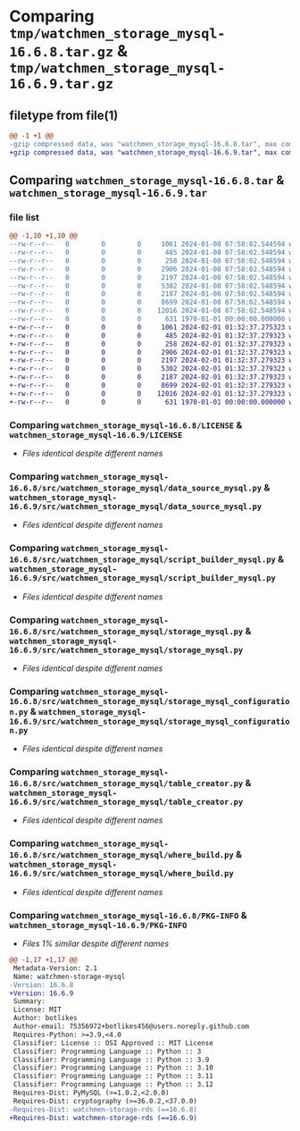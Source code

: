 # Comparing `tmp/watchmen_storage_mysql-16.6.8.tar.gz` & `tmp/watchmen_storage_mysql-16.6.9.tar.gz`

## filetype from file(1)

```diff
@@ -1 +1 @@
-gzip compressed data, was "watchmen_storage_mysql-16.6.8.tar", max compression
+gzip compressed data, was "watchmen_storage_mysql-16.6.9.tar", max compression
```

## Comparing `watchmen_storage_mysql-16.6.8.tar` & `watchmen_storage_mysql-16.6.9.tar`

### file list

```diff
@@ -1,10 +1,10 @@
--rw-r--r--   0        0        0     1061 2024-01-08 07:58:02.544594 watchmen_storage_mysql-16.6.8/LICENSE
--rw-r--r--   0        0        0      485 2024-01-08 07:58:02.548594 watchmen_storage_mysql-16.6.8/pyproject.toml
--rw-r--r--   0        0        0      258 2024-01-08 07:58:02.548594 watchmen_storage_mysql-16.6.8/src/watchmen_storage_mysql/__init__.py
--rw-r--r--   0        0        0     2906 2024-01-08 07:58:02.548594 watchmen_storage_mysql-16.6.8/src/watchmen_storage_mysql/data_source_mysql.py
--rw-r--r--   0        0        0     2197 2024-01-08 07:58:02.548594 watchmen_storage_mysql-16.6.8/src/watchmen_storage_mysql/script_builder_mysql.py
--rw-r--r--   0        0        0     5302 2024-01-08 07:58:02.548594 watchmen_storage_mysql-16.6.8/src/watchmen_storage_mysql/storage_mysql.py
--rw-r--r--   0        0        0     2187 2024-01-08 07:58:02.548594 watchmen_storage_mysql-16.6.8/src/watchmen_storage_mysql/storage_mysql_configuration.py
--rw-r--r--   0        0        0     8699 2024-01-08 07:58:02.548594 watchmen_storage_mysql-16.6.8/src/watchmen_storage_mysql/table_creator.py
--rw-r--r--   0        0        0    12016 2024-01-08 07:58:02.548594 watchmen_storage_mysql-16.6.8/src/watchmen_storage_mysql/where_build.py
--rw-r--r--   0        0        0      631 1970-01-01 00:00:00.000000 watchmen_storage_mysql-16.6.8/PKG-INFO
+-rw-r--r--   0        0        0     1061 2024-02-01 01:32:37.275323 watchmen_storage_mysql-16.6.9/LICENSE
+-rw-r--r--   0        0        0      485 2024-02-01 01:32:37.279323 watchmen_storage_mysql-16.6.9/pyproject.toml
+-rw-r--r--   0        0        0      258 2024-02-01 01:32:37.279323 watchmen_storage_mysql-16.6.9/src/watchmen_storage_mysql/__init__.py
+-rw-r--r--   0        0        0     2906 2024-02-01 01:32:37.279323 watchmen_storage_mysql-16.6.9/src/watchmen_storage_mysql/data_source_mysql.py
+-rw-r--r--   0        0        0     2197 2024-02-01 01:32:37.279323 watchmen_storage_mysql-16.6.9/src/watchmen_storage_mysql/script_builder_mysql.py
+-rw-r--r--   0        0        0     5302 2024-02-01 01:32:37.279323 watchmen_storage_mysql-16.6.9/src/watchmen_storage_mysql/storage_mysql.py
+-rw-r--r--   0        0        0     2187 2024-02-01 01:32:37.279323 watchmen_storage_mysql-16.6.9/src/watchmen_storage_mysql/storage_mysql_configuration.py
+-rw-r--r--   0        0        0     8699 2024-02-01 01:32:37.279323 watchmen_storage_mysql-16.6.9/src/watchmen_storage_mysql/table_creator.py
+-rw-r--r--   0        0        0    12016 2024-02-01 01:32:37.279323 watchmen_storage_mysql-16.6.9/src/watchmen_storage_mysql/where_build.py
+-rw-r--r--   0        0        0      631 1970-01-01 00:00:00.000000 watchmen_storage_mysql-16.6.9/PKG-INFO
```

### Comparing `watchmen_storage_mysql-16.6.8/LICENSE` & `watchmen_storage_mysql-16.6.9/LICENSE`

 * *Files identical despite different names*

### Comparing `watchmen_storage_mysql-16.6.8/src/watchmen_storage_mysql/data_source_mysql.py` & `watchmen_storage_mysql-16.6.9/src/watchmen_storage_mysql/data_source_mysql.py`

 * *Files identical despite different names*

### Comparing `watchmen_storage_mysql-16.6.8/src/watchmen_storage_mysql/script_builder_mysql.py` & `watchmen_storage_mysql-16.6.9/src/watchmen_storage_mysql/script_builder_mysql.py`

 * *Files identical despite different names*

### Comparing `watchmen_storage_mysql-16.6.8/src/watchmen_storage_mysql/storage_mysql.py` & `watchmen_storage_mysql-16.6.9/src/watchmen_storage_mysql/storage_mysql.py`

 * *Files identical despite different names*

### Comparing `watchmen_storage_mysql-16.6.8/src/watchmen_storage_mysql/storage_mysql_configuration.py` & `watchmen_storage_mysql-16.6.9/src/watchmen_storage_mysql/storage_mysql_configuration.py`

 * *Files identical despite different names*

### Comparing `watchmen_storage_mysql-16.6.8/src/watchmen_storage_mysql/table_creator.py` & `watchmen_storage_mysql-16.6.9/src/watchmen_storage_mysql/table_creator.py`

 * *Files identical despite different names*

### Comparing `watchmen_storage_mysql-16.6.8/src/watchmen_storage_mysql/where_build.py` & `watchmen_storage_mysql-16.6.9/src/watchmen_storage_mysql/where_build.py`

 * *Files identical despite different names*

### Comparing `watchmen_storage_mysql-16.6.8/PKG-INFO` & `watchmen_storage_mysql-16.6.9/PKG-INFO`

 * *Files 1% similar despite different names*

```diff
@@ -1,17 +1,17 @@
 Metadata-Version: 2.1
 Name: watchmen-storage-mysql
-Version: 16.6.8
+Version: 16.6.9
 Summary: 
 License: MIT
 Author: botlikes
 Author-email: 75356972+botlikes456@users.noreply.github.com
 Requires-Python: >=3.9,<4.0
 Classifier: License :: OSI Approved :: MIT License
 Classifier: Programming Language :: Python :: 3
 Classifier: Programming Language :: Python :: 3.9
 Classifier: Programming Language :: Python :: 3.10
 Classifier: Programming Language :: Python :: 3.11
 Classifier: Programming Language :: Python :: 3.12
 Requires-Dist: PyMySQL (>=1.0.2,<2.0.0)
 Requires-Dist: cryptography (>=36.0.2,<37.0.0)
-Requires-Dist: watchmen-storage-rds (==16.6.8)
+Requires-Dist: watchmen-storage-rds (==16.6.9)
```

